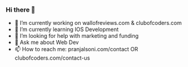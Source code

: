 ### Hi there 👋

- 🔭 I’m currently working on wallofreviews.com & clubofcoders.com
- 🌱 I’m currently learning IOS Development
- 🤔 I’m looking for help with marketing and funding
- 💬 Ask me about Web Dev
- 📫 How to reach me: pranjalsoni.com/contact OR clubofcoders.com/contact-us

